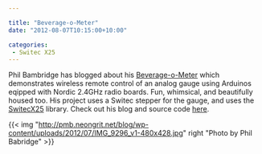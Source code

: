 ```yaml
---

title: "Beverage-o-Meter"
date: "2012-08-07T10:15:00+10:00"

categories:
 - Switec X25
---
```


Phil Bambridge has blogged about
his [Beverage-o-Meter](http://pmb.neongrit.net/blog/?p=116)
which demonstrates wireless remote control of an analog gauge using Arduinos eqipped with Nordic 2.4GHz radio boards.
Fun, whimsical, and beautifully housed too.  His project uses a Switec stepper for the gauge, and
uses the [SwitecX25](https://github.com/clearwater/SwitecX25) library.
Check out his blog and source code [here](http://pmb.neongrit.net/blog/?p=116).

{{< img "http://pmb.neongrit.net/blog/wp-content/uploads/2012/07/IMG_9296_v1-480x428.jpg" right "Photo by Phil Babridge" >}}
